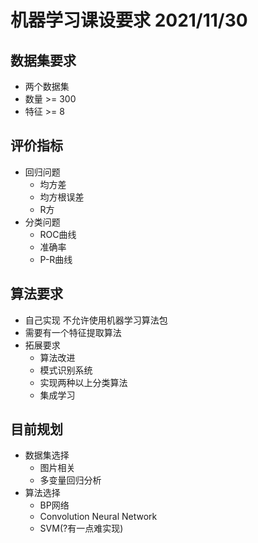 # 机器学习课设要求 2021/11/30
## 数据集要求
- 两个数据集
- 数量 >= 300 
- 特征 >= 8 

## 评价指标
- 回归问题
  - 均方差
  - 均方根误差
  - R方
- 分类问题
  - ROC曲线
  - 准确率
  - P-R曲线

## 算法要求
- 自己实现 不允许使用机器学习算法包
- 需要有一个特征提取算法
- 拓展要求
  - 算法改进
  - 模式识别系统
  - 实现两种以上分类算法
  - 集成学习

## 目前规划
- 数据集选择
  - 图片相关
  - 多变量回归分析
- 算法选择
  - BP网络
  - Convolution Neural Network
  - SVM(?有一点难实现)  
